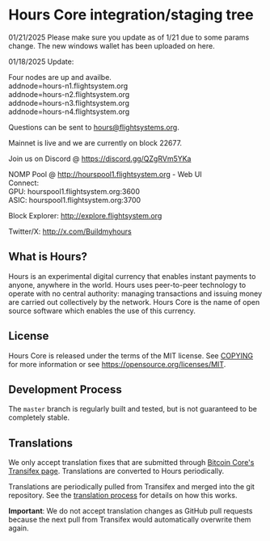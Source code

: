 Hours Core integration/staging tree
=====================================

01/21/2025
Please make sure you update as of 1/21 due to some params change.  The new windows wallet has been uploaded on here.


01/18/2025 Update:

Four nodes are up and availbe.<br>
addnode=hours-n1.flightsystem.org<br>
addnode=hours-n2.flightsystem.org<br>
addnode=hours-n3.flightsystem.org<br>
addnode=hours-n4.flightsystem.org<br>

Questions can be sent to hours@flightsystems.org.

Mainnet is live and we are currently on block 22677.<br>


Join us on Discord @ https://discord.gg/QZgRVm5YKa<bR>

NOMP Pool @ http://hourspool1.flightsystem.org - Web UI<br>
Connect:  
 GPU:     hourspool1.flightsystem.org:3600      
 ASIC:    hourspool1.flightsystem.org:3700   

Block Explorer:  http://explore.flightsystem.org

Twitter/X: http://x.com/Buildmyhours


What is Hours?
----------------

Hours is an experimental digital currency that enables instant payments to
anyone, anywhere in the world. Hours uses peer-to-peer technology to operate
with no central authority: managing transactions and issuing money are carried
out collectively by the network. Hours Core is the name of open source
software which enables the use of this currency.


License
-------

Hours Core is released under the terms of the MIT license. See [COPYING](COPYING) for more
information or see https://opensource.org/licenses/MIT.

Development Process
-------------------

The `master` branch is regularly built and tested, but is not guaranteed to be
completely stable. 





Translations
------------

We only accept translation fixes that are submitted through [Bitcoin Core's Transifex page](https://www.transifex.com/projects/p/bitcoin/).
Translations are converted to Hours periodically.

Translations are periodically pulled from Transifex and merged into the git repository. See the
[translation process](doc/translation_process.md) for details on how this works.

**Important**: We do not accept translation changes as GitHub pull requests because the next
pull from Transifex would automatically overwrite them again.
